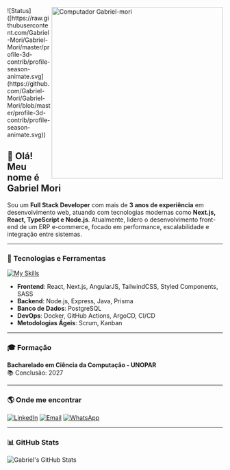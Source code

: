 <img src="https://raw.githubusercontent.com/MicaelliMedeiros/micaellimedeiros/master/image/computer-illustration.png" width="400px" align="right" alt="Computador Gabriel-mori">
![Status]([https://raw.githubusercontent.com/Gabriel-Mori/Gabriel-Mori/master/profile-3d-contrib/profile-season-animate.svg](https://github.com/Gabriel-Mori/Gabriel-Mori/blob/master/profile-3d-contrib/profile-season-animate.svg))


## 👋 Olá! Meu nome é Gabriel Mori

Sou um **Full Stack Developer** com mais de **3 anos de experiência** em desenvolvimento web, atuando com tecnologias modernas como **Next.js, React, TypeScript e Node.js**. Atualmente, lidero o desenvolvimento front-end de um ERP e-commerce, focado em performance, escalabilidade e integração entre sistemas.

---

### 🚀 Tecnologias e Ferramentas

[![My Skills](https://skillicons.dev/icons?i=js,ts,react,nextjs,nodejs,express,java,angular,html,css,tailwind,prisma,postgres,docker,git,github,vscode,vite)](https://skillicons.dev)

- **Frontend**: React, Next.js, AngularJS, TailwindCSS, Styled Components, SASS
- **Backend**: Node.js, Express, Java, Prisma
- **Banco de Dados**: PostgreSQL
- **DevOps**: Docker, GitHub Actions, ArgoCD, CI/CD
- **Metodologias Ágeis**: Scrum, Kanban

---

### 🎓 Formação

**Bacharelado em Ciência da Computação - UNOPAR**  
📚 Conclusão: 2027

---

### 🌎 Onde me encontrar

[![LinkedIn](https://img.shields.io/badge/-GabrielMori-blue?style=flat-square&logo=Linkedin&logoColor=white&link=https://www.linkedin.com/in/gabriel-morais-mori/)](https://www.linkedin.com/in/gabriel-morais-mori/)
[![Email](https://img.shields.io/badge/-gabrielmorigds@gmail.com-006bed?style=flat-square&logo=gmail&logoColor=white&link=mailto:gabrielmorigds@gmail.com)](mailto:gabrielmorigds@gmail.com)
[![WhatsApp](https://img.shields.io/badge/WhatsApp-25D366?style=flat-square&logo=whatsapp&logoColor=white)](https://api.whatsapp.com/send?phone=5544999767622&text=olá,%20sou%20Gabriel!)

---

### 📊 GitHub Stats

![Gabriel's GitHub Stats](https://github-readme-stats.vercel.app/api?username=Gabriel-Mori&show_icons=true&theme=dark)
